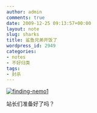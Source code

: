 ```yaml
---
author: admin
comments: true
date: 2009-12-25 09:13:57+00:00
layout: note
slug: sharks
title: 鲨鱼兄弟开饭了
wordpress_id: 2949
categories:
- notes
- 不好归类
tags:
- 封杀
---
```


[![finding-nemo1](http://farm5.static.flickr.com/4035/4212177699_dec47d2bd2.jpg)](http://www.flickr.com/photos/lookoo/4212177699/)

站长们准备好了吗？
